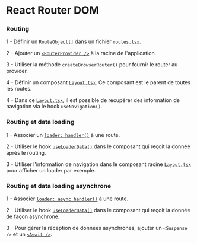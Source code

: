 # React Router DOM

### Routing

1 - Définir un `RouteObject[]` dans un fichier [`routes.tsx`](https://github.com/cberkane/react-theory/blob/master/packages/react-router/src/routes.tsx).

2 - Ajouter un [`<RouterProvider />`](https://github.com/cberkane/react-theory/blob/master/packages/react-router/src/App.tsx) à la racine de l'application.

3 - Utiliser la méthode `createBrowserRouter()` pour fournir le router au provider.

4 - Définir un composant [`Layout.tsx`](https://github.com/cberkane/react-theory/blob/master/packages/react-router/src/Layout.tsx). Ce composant est le parent de toutes les routes.

4 - Dans ce [`Layout.tsx`](https://github.com/cberkane/react-theory/blob/master/packages/react-router/src/App.tsx), il est possible de récupérer des information de navigation via le hook `useNavigation()`.

### Routing et data loading

1 - Associer un [`loader: handler()`](https://github.com/cberkane/react-theory/blob/master/packages/react-router/src/routes.tsx) à une route.

2 - Utiliser le hook [`useLoaderData()`](https://github.com/cberkane/react-theory/blob/master/packages/react-router/src/pages/Foo.tsx) dans le composant qui reçoit la donnée après le routing.

3 - Utiliser l'information de navigation dans le composant racine [`Layout.tsx`](https://github.com/cberkane/react-theory/blob/master/packages/react-router/src/Layout.tsx) pour afficher un loader par exemple.

### Routing et data loading asynchrone

1 - Associer [`loader: async handler()`](https://github.com/cberkane/react-theory/blob/master/packages/react-router/src/routes.tsx#L21) à une route.

2 - Utiliser le hook [`useLoaderData()`](https://github.com/cberkane/react-theory/blob/master/packages/react-router/src/pages/Bar.tsx) dans le composant qui reçoit la donnée de façon asynchrone.

3 - Pour gérer la réception de données asynchrones, ajouter un `<Suspense />` et un [`<Await />`](https://github.com/cberkane/react-theory/blob/master/packages/react-router/src/pages/Bar.tsx#L11).
